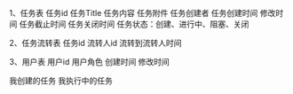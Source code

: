 1、任务表
	任务id
	任务Title
	任务内容
	任务附件
	任务创建者
	任务创建时间
	修改时间
	任务截止时间
	任务关闭时间
	任务状态：创建、进行中、阻塞、关闭

2、任务流转表
	任务id
	流转人id
	流转到流转人时间

3、用户表
	用户id
	用户角色
	创建时间
	修改时间


我创建的任务
我执行中的任务